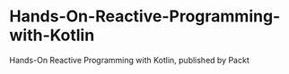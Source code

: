 # Hands-On-Reactive-Programming-with-Kotlin
Hands-On Reactive Programming with Kotlin, published by Packt
